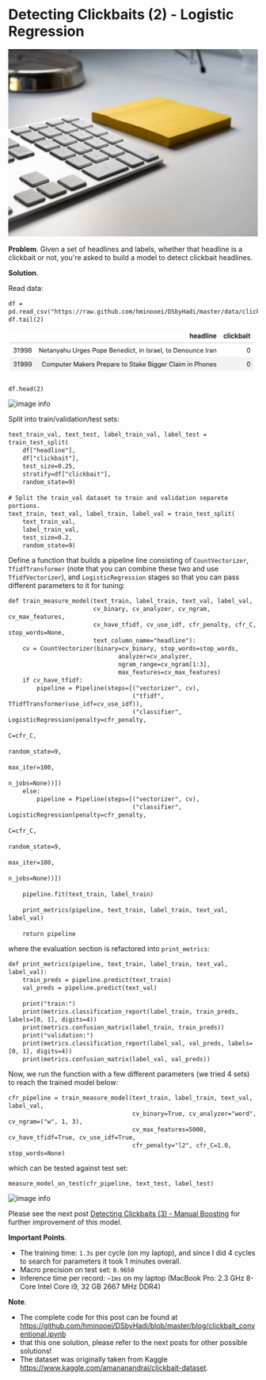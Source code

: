 # Detecting Clickbaits (2) - Logistic Regression


![image info](./images/p2-header.jpg "by MMT Stock")

**Problem**.
Given a set of headlines and labels, whether that headline is a clickbait or 
not, you're asked to build a model to detect clickbait headlines.

**Solution**.

Read data:

```
df = pd.read_csv("https://raw.github.com/hminooei/DSbyHadi/master/data/clickbait_data.csv.zip")
df.tail(2)
```

![image info](./images/tail2.png)

```df.head(2)```

![image info](./images/head2.png)

Split into train/validation/test sets:

```
text_train_val, text_test, label_train_val, label_test = train_test_split(
    df["headline"], 
    df["clickbait"], 
    test_size=0.25, 
    stratify=df["clickbait"], 
    random_state=9)

# Split the train_val dataset to train and validation separete portions.
text_train, text_val, label_train, label_val = train_test_split(
    text_train_val,
    label_train_val, 
    test_size=0.2, 
    random_state=9)
```

Define a function that builds a pipeline line consisting of `CountVectorizer`,
`TfidfTransformer` (note that you can combine these two and use `TfidfVectorizer`), 
and `LogisticRegression` stages so that you can pass different parameters to it 
for tuning:

```
def train_measure_model(text_train, label_train, text_val, label_val,
                        cv_binary, cv_analyzer, cv_ngram, cv_max_features,
                        cv_have_tfidf, cv_use_idf, cfr_penalty, cfr_C, stop_words=None, 
                        text_column_name="headline"):
    cv = CountVectorizer(binary=cv_binary, stop_words=stop_words,
                               analyzer=cv_analyzer,
                               ngram_range=cv_ngram[1:3],
                               max_features=cv_max_features)
    if cv_have_tfidf:
        pipeline = Pipeline(steps=[("vectorizer", cv), 
                                   ("tfidf", TfidfTransformer(use_idf=cv_use_idf)),
                                   ("classifier", LogisticRegression(penalty=cfr_penalty,
                                                                     C=cfr_C,
                                                                     random_state=9,
                                                                     max_iter=100,
                                                                     n_jobs=None))])
    else:
        pipeline = Pipeline(steps=[("vectorizer", cv), 
                                   ("classifier", LogisticRegression(penalty=cfr_penalty,
                                                                     C=cfr_C,
                                                                     random_state=9,
                                                                     max_iter=100,
                                                                     n_jobs=None))])

    pipeline.fit(text_train, label_train)
    
    print_metrics(pipeline, text_train, label_train, text_val, label_val)

    return pipeline
```

where the evaluation section is refactored into `print_metrics`:
```
def print_metrics(pipeline, text_train, label_train, text_val, label_val):
    train_preds = pipeline.predict(text_train)
    val_preds = pipeline.predict(text_val)
    
    print("train:")
    print(metrics.classification_report(label_train, train_preds, labels=[0, 1], digits=4))
    print(metrics.confusion_matrix(label_train, train_preds))
    print("validation:")
    print(metrics.classification_report(label_val, val_preds, labels=[0, 1], digits=4))
    print(metrics.confusion_matrix(label_val, val_preds))
```

Now, we run the function with a few different parameters (we tried 4 sets) to reach the 
trained model below:
```
cfr_pipeline = train_measure_model(text_train, label_train, text_val, label_val,
                                   cv_binary=True, cv_analyzer="word", cv_ngram=("w", 1, 3), 
                                   cv_max_features=5000, cv_have_tfidf=True, cv_use_idf=True, 
                                   cfr_penalty="l2", cfr_C=1.0, stop_words=None)
```

which can be tested against test set:
```
measure_model_on_test(cfr_pipeline, text_test, label_test)
```
![image info](./images/test2.png)

Please see the next post [Detecting Clickbaits (3) - Manual Boosting](https://hminooei.github.io/2020/05/10/clickbaits3.html) for
further improvement of this model.


**Important Points**.
- The training time: `1.3s` per cycle (on my laptop), and since I did 4 cycles to search for parameters 
it took 1 minutes overall.
- Macro precision on test set: `0.9650`
- Inference time per record: `~1ms` on my laptop (MacBook Pro: 2.3 GHz 8-Core Intel Core i9, 32 GB 2667 MHz DDR4)

**Note**. 
- The complete code for this post can be found at https://github.com/hminooei/DSbyHadi/blob/master/blog/clickbait_conventional.ipynb
- that this one solution, please refer to the next posts for other 
possible solutions!
- The dataset was originally taken from Kaggle https://www.kaggle.com/amananandrai/clickbait-dataset. 